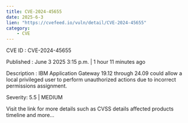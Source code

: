 ```yaml
---
title: CVE-2024-45655
date: 2025-6-3
lien: "https://cvefeed.io/vuln/detail/CVE-2024-45655"
category:
    - CVE
---
```


CVE ID : CVE-2024-45655

Published :  June 3
2025
3:15 p.m. | 1 hour
11 minutes ago

Description : IBM Application Gateway 19.12 through 24.09 could allow a local privileged user to perform unauthorized actions due to incorrect permissions assignment.

Severity: 5.5 | MEDIUM

Visit the link for more details
such as CVSS details
affected products
timeline
and more...
